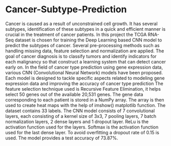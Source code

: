 # Cancer-Subtype-Prediction


Cancer is caused as a result of unconstrained cell growth. It has several subtypes, 
identification of these subtypes in a quick and efficient manner is crucial in the treatment of 
cancer patients. In this project the TCGA RNA-Seq dataset is chosen for training the Deep 
Learning based CNN model to predict the subtypes of cancer. Several pre-processing methods 
such as handling missing data, feature selection and normalization are applied. The goal of 
cancer diagnosis is to classify tumors and identify indicators for each malignancy so that 
construct a learning system that can detect cancer early on.
In the field of cancer type prediction using gene expression data, various CNN 
(Convolutional Neural Network) models have been proposed. Each model is designed to tackle 
specific aspects related to modeling gene expression data and improving the accuracy of cancer 
type prediction 
The feature selection technique used is Recursive Feature Elimination, it helps select 
50 genes out of the available 20,531 genes. The gene data corresponding to each patient is 
stored in a NumPy array. The array is then used to create heat maps with the help of imshow() 
matplotlib function. The dataset contains 33 labels. The CNN model consists of 7 convolutional 
layers, each consisting of a kernel size of 3x3, 7 pooling layers, 7 batch normalization layers, 
2 dense layers and 1 dropout layer. ReLu is the activation function used for the layers. Softmax 
is the activation function used for the last dense layer. To avoid overfitting a dropout rate of 
0.15 is used. The model provides a test accuracy of 73.87%.
